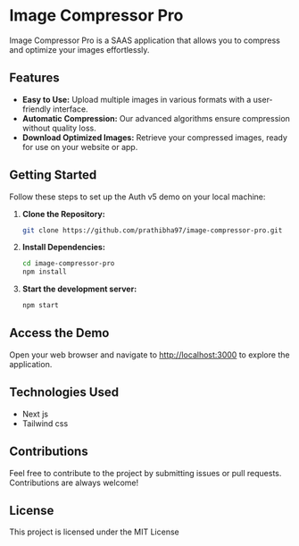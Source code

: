 # Image Compressor Pro

Image Compressor Pro is a SAAS application that allows you to compress and optimize your images effortlessly.

## Features

- **Easy to Use:** Upload multiple images in various formats with a user-friendly interface.
- **Automatic Compression:** Our advanced algorithms ensure compression without quality loss.
- **Download Optimized Images:** Retrieve your compressed images, ready for use on your website or app.


## Getting Started

Follow these steps to set up the Auth v5 demo on your local machine:

1. **Clone the Repository:**
   ```bash
   git clone https://github.com/prathibha97/image-compressor-pro.git

2. **Install Dependencies:**
   ```bash
   cd image-compressor-pro
   npm install

3. **Start the development server:**
   
    ```bash
    npm start

## Access the Demo
Open your web browser and navigate to [http://localhost:3000](http://localhost:3000) to explore the application.

## Technologies Used
- Next js
- Tailwind css

## Contributions
Feel free to contribute to the project by submitting issues or pull requests. Contributions are always welcome!

## License
This project is licensed under the MIT License